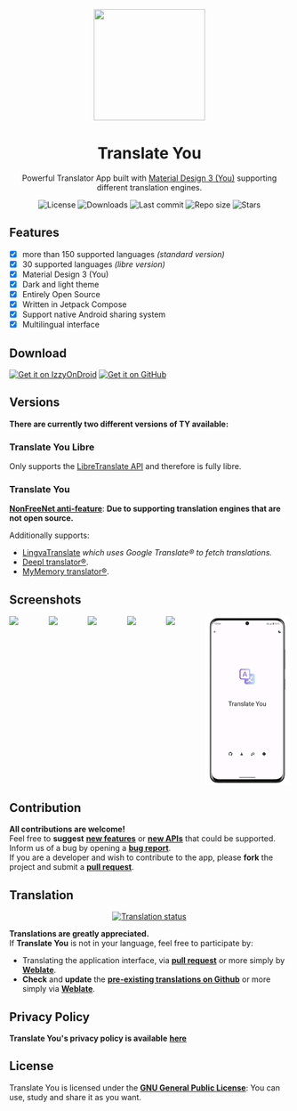 <!-- ---------- Header ---------- -->
<div align="center">
  <img width="200" height="200"src="fastlane/metadata/android/en-US/images/icon.png">
  <h1>Translate You</h1>
<p>Powerful Translator App built with <a href="https://m3.material.io/">Material Design 3 (You)</a> supporting different translation engines.</p>

<!-- ---------- Badges ---------- -->
  <div align="center">
    <img alt="License" src="https://img.shields.io/github/license/Bnyro/TranslateYou?color=c3e7ff&style=flat-square">
    <img alt="Downloads" src="https://img.shields.io/github/downloads/Bnyro/TranslateYou/total.svg?color=c3e7ff&style=flat-square">
    <img alt="Last commit" src="https://img.shields.io/github/last-commit/Bnyro/TranslateYou?color=c3e7ff&style=flat-square">
    <img alt="Repo size" src="https://img.shields.io/github/repo-size/Bnyro/TranslateYou?color=c3e7ff&style=flat-square">
    <img alt="Stars" src="https://img.shields.io/github/stars/Bnyro/TranslateYou?color=c3e7ff&style=flat-square">
    <br>
</div>
</div>

<!-- ---------- Description ---------- -->
## Features

- [x] more than 150 supported languages _(standard version)_
- [x] 30 supported languages _(libre version)_
- [x] Material Design 3 (You)
- [x] Dark and light theme
- [x] Entirely Open Source
- [X] Written in Jetpack Compose 
- [X] Support native Android sharing system
- [X] Multilingual interface

<!-- ---------- Download ---------- -->
## Download

[<img src="https://gitlab.com/IzzyOnDroid/repo/-/raw/master/assets/IzzyOnDroid.png" alt="Get it on IzzyOnDroid" height="80">](https://apt.izzysoft.de/fdroid/index/apk/com.bnyro.translate)
[<img src="ghbadge.png" alt="Get it on GitHub" height="80">](https://github.com/bnyro/translateyou/releases)

<!-- ---------- App Versions ---------- -->
## Versions
**There are currently two different versions of TY available:**

### Translate You Libre
Only supports the <a href="https://github.com/LibreTranslate/LibreTranslate">LibreTranslate API</a> and therefore is fully libre.

### Translate You
[**NonFreeNet anti-feature**](https://f-droid.org/docs/Anti-Features/#NonFreeNet): **Due to supporting translation engines that are not open source.**

Additionally supports:
* <a href="https://github.com/thedaviddelta/lingva-translate">LingvaTranslate</a> _which uses Google Translate® to fetch translations._
* <a href="https://www.deepl.com/translator">Deepl translator®</a>.
* <a href="https://mymemory.translated.net/">MyMemory translator®</a>.

<!-- ---------- Screenshots [Plus version] ---------- -->
## Screenshots

<div style="display: flex;">
  <img src="app/standard/fastlane/metadata/android/en-US/images/phoneScreenshots/1-dialog.png" width=30%>
  <img src="app/standard/fastlane/metadata/android/en-US/images/phoneScreenshots/2-option.png" width=30%>
  <img src="app/standard/fastlane/metadata/android/en-US/images/phoneScreenshots/3-option.png" width=30%>
  <img src="app/standard/fastlane/metadata/android/en-US/images/phoneScreenshots/4-option.png" width=30%>
  <img src="app/standard/fastlane/metadata/android/en-US/images/phoneScreenshots/5-option.png" width=30%>
  <img src="app/standard/fastlane/metadata/android/en-US/images/phoneScreenshots/6-about.png" width=30%>
</div>

<!-- ---------- Contribution ---------- -->
## Contribution

**All contributions are welcome!** \
Feel free to **suggest** [**new features**](https://github.com/Bnyro/TranslateYou/issues/new?assignees=&labels=enhancement&template=feature-request.yml) or [**new APIs**](https://github.com/Bnyro/TranslateYou/issues/new?assignees=&labels=enhancement&template=feature-request.yml) that could be supported. \
Inform us of a bug by opening a [**bug report**](https://github.com/Bnyro/TranslateYou/issues/new?assignees=&labels=enhancement&template=bug-report.yml). \
If you are a developer and wish to contribute to the app, please **fork** the project and submit a [**pull request**](https://help.github.com/articles/about-pull-requests/).

## Translation
  <div align="center">

<a href="https://hosted.weblate.org/projects/you-apps/translate-you/">
<img src="https://hosted.weblate.org/widgets/you-apps/-/287x66-grey.png" alt="Translation status" />
</a>
</div>

**Translations are greatly appreciated.** \
If **Translate You** is not in your language, feel free to participate by:
* Translating the application interface, via [**pull request**](https://help.github.com/articles/about-pull-requests/) or more simply by [**Weblate**](https://hosted.weblate.org/projects/you-apps/translate-you/).
* **Check** and **update** the [**pre-existing translations on Github**](https://github.com/Bnyro/TranslateYou/tree/master/app/src/main/res) or more simply via [**Weblate**](https://hosted.weblate.org/projects/you-apps/translate-you/).

<!-- ---------- Privacy Policy and License ---------- -->
## Privacy Policy

**Translate You's privacy policy is available** [**here**](https://github.com/Bnyro/TranslateYou/blob/master/PRIVACY%20POLICY.md)

## License

Translate You is licensed under the [**GNU General Public License**](https://www.gnu.org/licenses/gpl.html): You can use, study and share it as you want.
